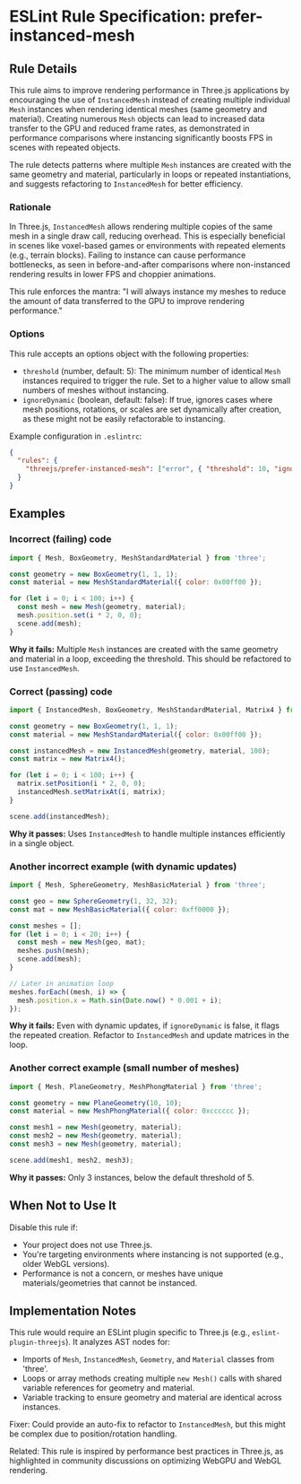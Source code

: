 # ESLint Rule Specification: prefer-instanced-mesh

## Rule Details

This rule aims to improve rendering performance in Three.js applications by encouraging the use of `InstancedMesh` instead of creating multiple individual `Mesh` instances when rendering identical meshes (same geometry and material). Creating numerous `Mesh` objects can lead to increased data transfer to the GPU and reduced frame rates, as demonstrated in performance comparisons where instancing significantly boosts FPS in scenes with repeated objects.

The rule detects patterns where multiple `Mesh` instances are created with the same geometry and material, particularly in loops or repeated instantiations, and suggests refactoring to `InstancedMesh` for better efficiency.

### Rationale

In Three.js, `InstancedMesh` allows rendering multiple copies of the same mesh in a single draw call, reducing overhead. This is especially beneficial in scenes like voxel-based games or environments with repeated elements (e.g., terrain blocks). Failing to instance can cause performance bottlenecks, as seen in before-and-after comparisons where non-instanced rendering results in lower FPS and choppier animations.

This rule enforces the mantra: "I will always instance my meshes to reduce the amount of data transferred to the GPU to improve rendering performance."

### Options

This rule accepts an options object with the following properties:

- `threshold` (number, default: 5): The minimum number of identical `Mesh` instances required to trigger the rule. Set to a higher value to allow small numbers of meshes without instancing.
- `ignoreDynamic` (boolean, default: false): If true, ignores cases where mesh positions, rotations, or scales are set dynamically after creation, as these might not be easily refactorable to instancing.

Example configuration in `.eslintrc`:

```json
{
  "rules": {
    "threejs/prefer-instanced-mesh": ["error", { "threshold": 10, "ignoreDynamic": true }]
  }
}
```

## Examples

### Incorrect (failing) code

```javascript
import { Mesh, BoxGeometry, MeshStandardMaterial } from 'three';

const geometry = new BoxGeometry(1, 1, 1);
const material = new MeshStandardMaterial({ color: 0x00ff00 });

for (let i = 0; i < 100; i++) {
  const mesh = new Mesh(geometry, material);
  mesh.position.set(i * 2, 0, 0);
  scene.add(mesh);
}
```

**Why it fails:** Multiple `Mesh` instances are created with the same geometry and material in a loop, exceeding the threshold. This should be refactored to use `InstancedMesh`.

### Correct (passing) code

```javascript
import { InstancedMesh, BoxGeometry, MeshStandardMaterial, Matrix4 } from 'three';

const geometry = new BoxGeometry(1, 1, 1);
const material = new MeshStandardMaterial({ color: 0x00ff00 });

const instancedMesh = new InstancedMesh(geometry, material, 100);
const matrix = new Matrix4();

for (let i = 0; i < 100; i++) {
  matrix.setPosition(i * 2, 0, 0);
  instancedMesh.setMatrixAt(i, matrix);
}

scene.add(instancedMesh);
```

**Why it passes:** Uses `InstancedMesh` to handle multiple instances efficiently in a single object.

### Another incorrect example (with dynamic updates)

```javascript
import { Mesh, SphereGeometry, MeshBasicMaterial } from 'three';

const geo = new SphereGeometry(1, 32, 32);
const mat = new MeshBasicMaterial({ color: 0xff0000 });

const meshes = [];
for (let i = 0; i < 20; i++) {
  const mesh = new Mesh(geo, mat);
  meshes.push(mesh);
  scene.add(mesh);
}

// Later in animation loop
meshes.forEach((mesh, i) => {
  mesh.position.x = Math.sin(Date.now() * 0.001 + i);
});
```

**Why it fails:** Even with dynamic updates, if `ignoreDynamic` is false, it flags the repeated creation. Refactor to `InstancedMesh` and update matrices in the loop.

### Another correct example (small number of meshes)

```javascript
import { Mesh, PlaneGeometry, MeshPhongMaterial } from 'three';

const geometry = new PlaneGeometry(10, 10);
const material = new MeshPhongMaterial({ color: 0xcccccc });

const mesh1 = new Mesh(geometry, material);
const mesh2 = new Mesh(geometry, material);
const mesh3 = new Mesh(geometry, material);

scene.add(mesh1, mesh2, mesh3);
```

**Why it passes:** Only 3 instances, below the default threshold of 5.

## When Not to Use It

Disable this rule if:

- Your project does not use Three.js.
- You're targeting environments where instancing is not supported (e.g., older WebGL versions).
- Performance is not a concern, or meshes have unique materials/geometries that cannot be instanced.

## Implementation Notes

This rule would require an ESLint plugin specific to Three.js (e.g., `eslint-plugin-threejs`). It analyzes AST nodes for:

- Imports of `Mesh`, `InstancedMesh`, `Geometry`, and `Material` classes from 'three'.
- Loops or array methods creating multiple `new Mesh()` calls with shared variable references for geometry and material.
- Variable tracking to ensure geometry and material are identical across instances.

Fixer: Could provide an auto-fix to refactor to `InstancedMesh`, but this might be complex due to position/rotation handling.

Related: This rule is inspired by performance best practices in Three.js, as highlighted in community discussions on optimizing WebGPU and WebGL rendering.
